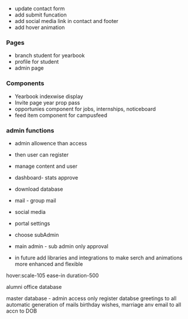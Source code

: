 - update contact form
- add submit funcation
- add social media link in contact and footer
- add hover animation

### Pages
- branch student for yearbook
- profile for student
- admin page

### Components

- Yearbook indexwise display
- Invite page year prop pass
- opportunies component for jobs, internships, noticeboard
- feed item component for campusfeed

### admin functions
- admin allowence than access
- then user can register

- manage content and user
- dashboard- stats approve
- download database
- mail - group mail
- social media
- portal settings
- choose subAdmin
- main admin - sub admin only approval




- in future add libraries and integrations to make serch and animations more enhanced and flexible


hover:scale-105 ease-in duration-500

alumni office database

master database - admin access only
register databse
greetings to all
automatic generation of mails 
birthday wishes, marriage anv email to all accn to DOB